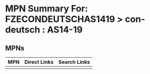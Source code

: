 



# MPN Summary For: FZECONDEUTSCHAS1419 > con-deutsch : AS14-19

## MPNs
  

|MPN|Direct Links|Search Links|
| :--- | :--- | :--- |
||||
